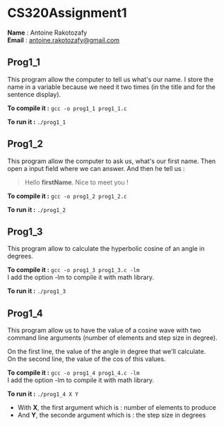 CS320Assignment1
====== 

__Name__ : Antoine Rakotozafy  
**Email** : antoine.rakotozafy@gmail.com


Prog1_1  
-----

This program allow the computer to tell us what's our name. I store the name in a variable because we need it two times (in the title and for the sentence display).

**To compile it :**
`gcc -o prog1_1 prog1_1.c`

**To run it :**
`./prog1_1`

Prog1_2
-----  

This program allow the computer to ask us, what's our first name. Then open a input field where we can answer. And then he tell us :
> Hello **firstName**. Nice to meet you !

**To compile it :**
`gcc -o prog1_2 prog1_2.c`

**To run it :**
`./prog1_2`


Prog1_3
-----  

This program allow to calculate the hyperbolic cosine of an angle in degrees.

**To compile it :**
`gcc -o prog1_3 prog1_3.c -lm`  
I add the option -lm to compile it with math library.

**To run it :**
`./prog1_3`


Prog1_4
-----  


This program allow us to have the value of a cosine wave with two command line arguments (number of elements and step size in degree).  

On the first line, the value of the angle in degree that we'll calculate.  
On the second line, the value of the cos of this values.

**To compile it :**
`gcc -o prog1_4 prog1_4.c -lm`  
I add the option -lm to compile it with math library.

**To run it :**
`./prog1_4 X Y`  

* With **X**, the first argument which is : number of elements to produce  
* And **Y**, the seconde argument which is : 
the step size in degrees
